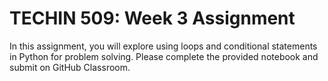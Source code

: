# TECHIN 509: Week 3 Assignment

In this assignment, you will explore using loops and conditional statements in Python for problem solving. Please complete the provided notebook and submit on GitHub Classroom.